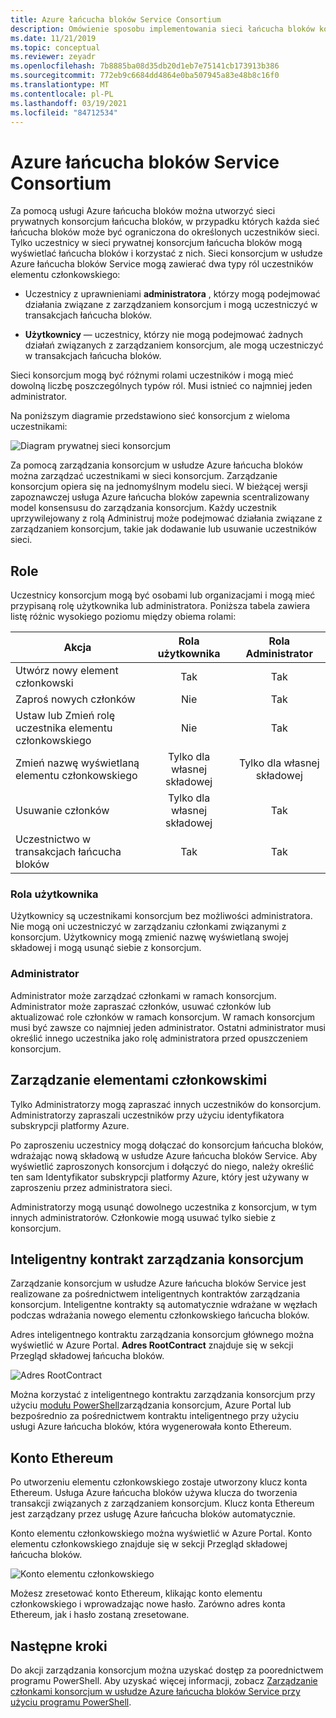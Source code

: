 ```yaml
---
title: Azure łańcucha bloków Service Consortium
description: Omówienie sposobu implementowania sieci łańcucha bloków konsorcjum przez usługę Azure łańcucha bloków.
ms.date: 11/21/2019
ms.topic: conceptual
ms.reviewer: zeyadr
ms.openlocfilehash: 7b8885ba08d35db20d1eb7e75141cb173913b386
ms.sourcegitcommit: 772eb9c6684dd4864e0ba507945a83e48b8c16f0
ms.translationtype: MT
ms.contentlocale: pl-PL
ms.lasthandoff: 03/19/2021
ms.locfileid: "84712534"
---
```

# <a name="azure-blockchain-service-consortium"></a>Azure łańcucha bloków Service Consortium

Za pomocą usługi Azure łańcucha bloków można utworzyć sieci prywatnych konsorcjum łańcucha bloków, w przypadku których każda sieć łańcucha bloków może być ograniczona do określonych uczestników sieci. Tylko uczestnicy w sieci prywatnej konsorcjum łańcucha bloków mogą wyświetlać łańcucha bloków i korzystać z nich. Sieci konsorcjum w usłudze Azure łańcucha bloków Service mogą zawierać dwa typy ról uczestników elementu członkowskiego:

* Uczestnicy z uprawnieniami **administratora** , którzy mogą podejmować działania związane z zarządzaniem konsorcjum i mogą uczestniczyć w transakcjach łańcucha bloków.

* **Użytkownicy** — uczestnicy, którzy nie mogą podejmować żadnych działań związanych z zarządzaniem konsorcjum, ale mogą uczestniczyć w transakcjach łańcucha bloków.

Sieci konsorcjum mogą być różnymi rolami uczestników i mogą mieć dowolną liczbę poszczególnych typów ról. Musi istnieć co najmniej jeden administrator.

Na poniższym diagramie przedstawiono sieć konsorcjum z wieloma uczestnikami:

![Diagram prywatnej sieci konsorcjum](./media/consortium/network-diagram.png)

Za pomocą zarządzania konsorcjum w usłudze Azure łańcucha bloków można zarządzać uczestnikami w sieci konsorcjum. Zarządzanie konsorcjum opiera się na jednomyślnym modelu sieci. W bieżącej wersji zapoznawczej usługa Azure łańcucha bloków zapewnia scentralizowany model konsensusu do zarządzania konsorcjum. Każdy uczestnik uprzywilejowany z rolą Administruj może podejmować działania związane z zarządzaniem konsorcjum, takie jak dodawanie lub usuwanie uczestników sieci.

## <a name="roles"></a>Role

Uczestnicy konsorcjum mogą być osobami lub organizacjami i mogą mieć przypisaną rolę użytkownika lub administratora. Poniższa tabela zawiera listę różnic wysokiego poziomu między obiema rolami:

| Akcja | Rola użytkownika | Rola Administrator
|--------|:----:|:------------:|
| Utwórz nowy element członkowski | Tak | Tak |
| Zaproś nowych członków | Nie | Tak |
| Ustaw lub Zmień rolę uczestnika elementu członkowskiego | Nie | Tak |
| Zmień nazwę wyświetlaną elementu członkowskiego | Tylko dla własnej składowej | Tylko dla własnej składowej |
| Usuwanie członków | Tylko dla własnej składowej | Tak |
| Uczestnictwo w transakcjach łańcucha bloków | Tak | Tak |

### <a name="user-role"></a>Rola użytkownika

Użytkownicy są uczestnikami konsorcjum bez możliwości administratora. Nie mogą oni uczestniczyć w zarządzaniu członkami związanymi z konsorcjum. Użytkownicy mogą zmienić nazwę wyświetlaną swojej składowej i mogą usunąć siebie z konsorcjum.

### <a name="administrator"></a>Administrator

Administrator może zarządzać członkami w ramach konsorcjum. Administrator może zapraszać członków, usuwać członków lub aktualizować role członków w ramach konsorcjum.
W ramach konsorcjum musi być zawsze co najmniej jeden administrator. Ostatni administrator musi określić innego uczestnika jako rolę administratora przed opuszczeniem konsorcjum.

## <a name="managing-members"></a>Zarządzanie elementami członkowskimi

Tylko Administratorzy mogą zapraszać innych uczestników do konsorcjum. Administratorzy zapraszali uczestników przy użyciu identyfikatora subskrypcji platformy Azure.

Po zaproszeniu uczestnicy mogą dołączać do konsorcjum łańcucha bloków, wdrażając nową składową w usłudze Azure łańcucha bloków Service. Aby wyświetlić zaproszonych konsorcjum i dołączyć do niego, należy określić ten sam Identyfikator subskrypcji platformy Azure, który jest używany w zaproszeniu przez administratora sieci.

Administratorzy mogą usunąć dowolnego uczestnika z konsorcjum, w tym innych administratorów. Członkowie mogą usuwać tylko siebie z konsorcjum.

## <a name="consortium-management-smart-contract"></a>Inteligentny kontrakt zarządzania konsorcjum

Zarządzanie konsorcjum w usłudze Azure łańcucha bloków Service jest realizowane za pośrednictwem inteligentnych kontraktów zarządzania konsorcjum. Inteligentne kontrakty są automatycznie wdrażane w węzłach podczas wdrażania nowego elementu członkowskiego łańcucha bloków.

Adres inteligentnego kontraktu zarządzania konsorcjum głównego można wyświetlić w Azure Portal. **Adres RootContract** znajduje się w sekcji Przegląd składowej łańcucha bloków.

![Adres RootContract](./media/consortium/rootcontract-address.png)

Można korzystać z inteligentnego kontraktu zarządzania konsorcjum przy użyciu [modułu PowerShell](manage-consortium-powershell.md)zarządzania konsorcjum, Azure Portal lub bezpośrednio za pośrednictwem kontraktu inteligentnego przy użyciu usługi Azure łańcucha bloków, która wygenerowała konto Ethereum.

## <a name="ethereum-account"></a>Konto Ethereum

Po utworzeniu elementu członkowskiego zostaje utworzony klucz konta Ethereum. Usługa Azure łańcucha bloków używa klucza do tworzenia transakcji związanych z zarządzaniem konsorcjum. Klucz konta Ethereum jest zarządzany przez usługę Azure łańcucha bloków automatycznie.

Konto elementu członkowskiego można wyświetlić w Azure Portal. Konto elementu członkowskiego znajduje się w sekcji Przegląd składowej łańcucha bloków.

![Konto elementu członkowskiego](./media/consortium/member-account.png)

Możesz zresetować konto Ethereum, klikając konto elementu członkowskiego i wprowadzając nowe hasło. Zarówno adres konta Ethereum, jak i hasło zostaną zresetowane.  

## <a name="next-steps"></a>Następne kroki

Do akcji zarządzania konsorcjum można uzyskać dostęp za poorednictwem programu PowerShell. Aby uzyskać więcej informacji, zobacz [Zarządzanie członkami konsorcjum w usłudze Azure łańcucha bloków Service przy użyciu programu PowerShell](manage-consortium-powershell.md).
